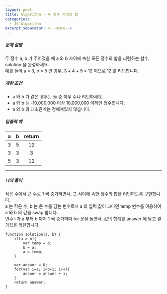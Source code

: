```yaml
---
layout: post
title: Algorithm - 두 정수 사이의 합
categories:
  - JS-Algorithm
excerpt_separator: <!--more-->
---
```


##### 문제 설명

두 정수 a, b 가 주어졌을 때 a 와 b 사이에 속한 모든 정수의 합을 리턴하는 함수, solution 을 완성하세요.  
예를 들어 a = 3, b = 5 인 경우, 3 + 4 + 5 = 12 이므로 12 를 리턴합니다.

##### 제한 조건

- a 와 b 가 같은 경우는 둘 중 아무 수나 리턴하세요.
- a 와 b 는 -10,000,000 이상 10,000,000 이하인 정수입니다.
- a 와 b 의 대소관계는 정해져있지 않습니다.

##### 입출력 예

|  a  |  b  | return |
| :-: | :-: | :----: |
|  3  |  5  |   12   |
|  3  |  3  |   3    |
|  5  |  3  |   12   |

---

##### 나의 풀이

작은 수에서 큰 수로 1 씩 증가하면서, 그 사이에 속한 정수의 합을 리턴하도록 구현합니다.  
a 는 작은 수, b 는 큰 수를 담는 변수로서 a 의 입력 값이 크다면 temp 변수를 이용하여 a 와 b 의 값을 swap 합니다.  
변수 i 가 a 부터 b 까지 1 씩 증가하며 for 문을 돌면서, 값의 합계를 answer 에 담고 결과값을 리턴합니다.

```
function solution(a, b) {
    if(a > b){
        var temp = b;
        b = a;
        a = temp;
    }

    var answer = 0;
    for(var i=a; i<b+1; i++){
        answer = answer + i;
    }
    return answer;
}
```
